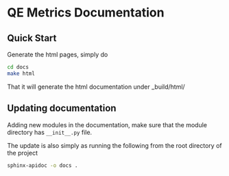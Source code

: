 # QE Metrics Documentation

## Quick Start

Generate the html pages, simply do

```bash
cd docs
make html
```

That it will generate the html documentation under _build/html/

## Updating documentation

Adding new modules in the documentation, make sure that the module directory has `__init__.py` file.

The update is also simply as running the following from the root directory of the project

```bash
sphinx-apidoc -o docs .
```

